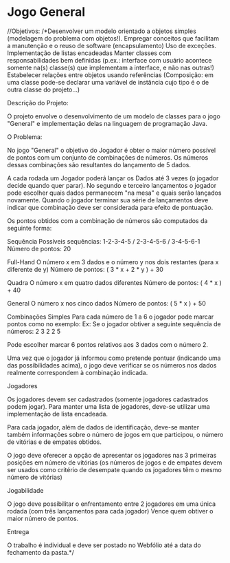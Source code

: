 # Jogo General


 //Objetivos:
/*Desenvolver um modelo orientado a objetos simples (modelagem do problema com objetos!).
Empregar conceitos que facilitam a manutenção e o reuso de software (encapsulamento)
Uso de exceções.
Implementação de listas encadeadas
Manter classes com responsabilidades bem definidas (p.ex.: interface com usuário acontece somente na(s) classe(s) que implementam a interface, e não nas outras!)
Estabelecer relações entre objetos usando referências (Composição: em uma classe pode-se declarar uma variável de instância cujo tipo é o de outra classe do projeto...)


Descrição do Projeto:

O projeto envolve o desenvolvimento de um modelo de classes para o jogo "General" e implementação delas na linguagem de programação Java. 

O Problema:

No jogo "General" o objetivo do Jogador é obter o maior número possível de pontos com um conjunto de combinações de números. Os números dessas combinações são resultantes do lançamento de 5 dados.

A cada rodada um Jogador poderá lançar os Dados até 3 vezes (o jogador decide quando quer parar). 
No segundo e terceiro lançamentos o jogador pode escolher quais dados permanecem "na mesa" e quais serão lançados novamente.
Quando o jogador terminar sua série de lançamentos deve indicar que combinação deve ser considerada para efeito de pontuação.

Os pontos obtidos com a combinação de números são computados da seguinte forma:

Sequência
Possíveis sequências: 1-2-3-4-5 / 2-3-4-5-6 / 3-4-5-6-1
Número de pontos: 20

Full-Hand
O número x em 3 dados e o número y nos dois restantes (para x diferente de y)
Número de pontos: ( 3 * x + 2 * y ) + 30

Quadra
O número x em quatro dados diferentes
Número de pontos: ( 4 * x ) + 40

General
O número x nos cinco dados
Número de pontos: ( 5 * x ) + 50

Combinações Simples
Para cada número de 1 a 6 o jogador pode marcar pontos como no exemplo:
Ex: Se o jogador obtiver a seguinte sequência de números:   2   3   2   2   5

Pode escolher marcar 6 pontos relativos aos 3 dados com o número 2.

Uma vez que o jogador já informou como pretende pontuar (indicando uma das possibilidades acima), o jogo deve verificar se os números nos dados realmente correspondem à combinação indicada.

Jogadores

Os jogadores devem ser cadastrados (somente jogadores cadastrados podem jogar).
Para manter uma lista de jogadores, deve-se utilizar uma implementação de lista encadeada.

Para cada jogador, além de dados de identificação, deve-se manter também informações sobre o número de jogos em que participou, o número de vitórias e de empates obtidos.

O jogo deve oferecer a opção de apresentar os jogadores nas 3 primeiras posições em número de vitórias (os números de jogos e de empates devem ser usados como critério de desempate quando os jogadores têm o mesmo número de vitórias)

Jogabilidade

O jogo deve possibilitar o enfrentamento entre 2 jogadores em uma única rodada (com três lançamentos para cada jogador)
Vence quem obtiver o maior número de pontos.

Entrega

O trabalho é individual e deve ser postado no Webfólio até a data do fechamento da pasta.*/

